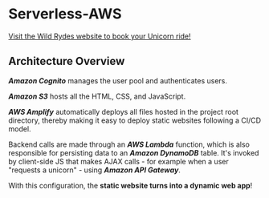 # Serverless-AWS

[Visit the Wild Rydes website to book your Unicorn ride!](https://main.d3evvaymuqvj80.amplifyapp.com/)

## Architecture Overview

***Amazon Cognito*** manages the user pool and authenticates users.

***Amazon S3*** hosts all the HTML, CSS, and JavaScript.

***AWS Amplify*** automatically deploys all files hosted in the project root directory, thereby making it easy to deploy static websites following a CI/CD model.

Backend calls are made through an ***AWS Lambda*** function, which is also responsible for persisting data to an ***Amazon DynamoDB*** table. It's invoked by client-side JS that makes AJAX calls - for example when a user "requests a unicorn" - using ***Amazon API Gateway***.

With this configuration, the **static website turns into a dynamic web app**!
